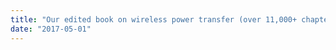 ```yaml
---
title: "Our edited book on wireless power transfer (over 11,000+ chapter downloads to date) is now published by [Springer](https://link.springer.com/book/10.1007/978-3-319-56669-6) [[Downloads](http://www.bookmetrix.com/detail/book/93f5d1fb-b0f7-4953-9a6c-29450962aced#downloads)]."
date: "2017-05-01"
---
```

